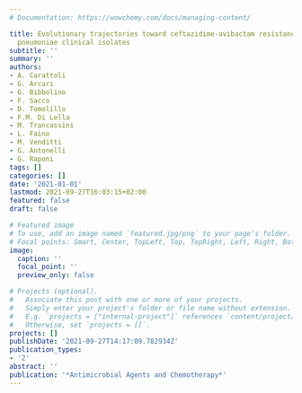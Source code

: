 ```yaml
---
# Documentation: https://wowchemy.com/docs/managing-content/

title: Evolutionary trajectories toward ceftazidime-avibactam resistance in Klebsiella
  pneumoniae clinical isolates
subtitle: ''
summary: ''
authors:
- A. Carattoli
- G. Arcari
- G. Bibbolino
- F. Sacco
- D. Tomolillo
- F.M. Di Lella
- M. Trancassini
- L. Faino
- M. Venditti
- G. Antonelli
- G. Raponi
tags: []
categories: []
date: '2021-01-01'
lastmod: 2021-09-27T16:03:15+02:00
featured: false
draft: false

# Featured image
# To use, add an image named `featured.jpg/png` to your page's folder.
# Focal points: Smart, Center, TopLeft, Top, TopRight, Left, Right, BottomLeft, Bottom, BottomRight.
image:
  caption: ''
  focal_point: ''
  preview_only: false

# Projects (optional).
#   Associate this post with one or more of your projects.
#   Simply enter your project's folder or file name without extension.
#   E.g. `projects = ["internal-project"]` references `content/project/deep-learning/index.md`.
#   Otherwise, set `projects = []`.
projects: []
publishDate: '2021-09-27T14:17:09.782934Z'
publication_types:
- '2'
abstract: ''
publication: '*Antimicrobial Agents and Chemotherapy*'
---
```


